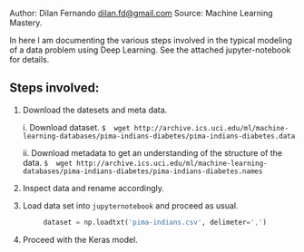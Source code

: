 Author: Dilan Fernando <dilan.fd@gmail.com>
Source: Machine Learning Mastery.

In here I am documenting the various steps involved in the typical modeling
of a data problem using Deep Learning. See the attached jupyter-notebook for
details.


## Steps involved:

1. Download the datesets and meta data.

   i. Download dataset.
	   ```
	 $  wget http://archive.ics.uci.edu/ml/machine-learning-databases/pima-indians-diabetes/pima-indians-diabetes.data
	   ```
	   
   ii. Download metadata to get an understanding of the structure of the data.
	   ```
	 $  wget http://archive.ics.uci.edu/ml/machine-learning-databases/pima-indians-diabetes/pima-indians-diabetes.names
	   ```
2. Inspect data and rename accordingly.

3. Load data set into `jupyternotebook` and proceed as usual.
   ```python
		dataset = np.loadtxt('pima-indians.csv', delimeter=',')
   ```
4. Proceed with the Keras model.
